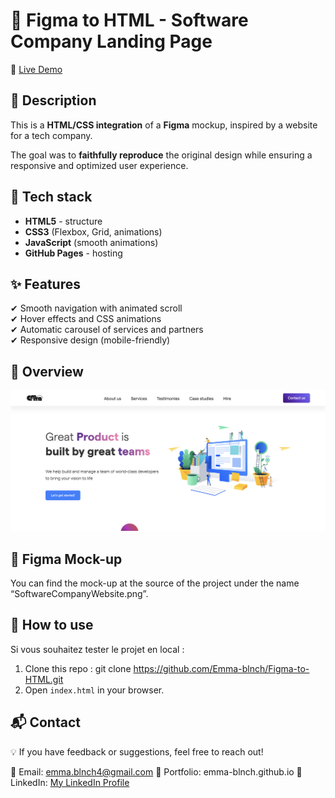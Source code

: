 # 🎨 Figma to HTML - Software Company Landing Page

🔗 [Live Demo](https://emma-blnch.github.io/Figma-to-HTML/)

## 📌 Description
This is a **HTML/CSS integration** of a **Figma** mockup, inspired by a website for a tech company.

The goal was to **faithfully reproduce** the original design while ensuring a responsive and optimized user experience.

## 🚀 Tech stack
- **HTML5** - structure
- **CSS3** (Flexbox, Grid, animations)
- **JavaScript** (smooth animations)
- **GitHub Pages** - hosting

## ✨ Features
✔ Smooth navigation with animated scroll  
✔ Hover effects and CSS animations  
✔ Automatic carousel of services and partners   
✔ Responsive design (mobile-friendly)    

## 📸 Overview
![Project overview](assets/img/preview.png)

## 🎨 Figma Mock-up
You can find the mock-up at the source of the project under the name “SoftwareCompanyWebsite.png”.

## 📂 How to use
Si vous souhaitez tester le projet en local :
1. Clone this repo : git clone https://github.com/Emma-blnch/Figma-to-HTML.git
2. Open `index.html` in your browser.

## 📬 Contact
💡 If you have feedback or suggestions, feel free to reach out!

📧 Email: emma.blnch4@gmail.com
🔗 Portfolio: emma-blnch.github.io
💼 LinkedIn: [My LinkedIn Profile](https://www.linkedin.com/in/emmablnch/)
